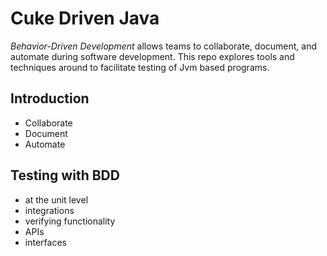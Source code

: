 # Cuke Driven Java
_Behavior-Driven Development_ allows teams to collaborate, document, and automate during software development. This repo explores tools and techniques around to facilitate testing of Jvm based programs.
## Introduction
  - Collaborate
  - Document
  - Automate
## Testing with BDD
  - at the unit level
  - integrations
  - verifying functionality
  - APIs
  - interfaces